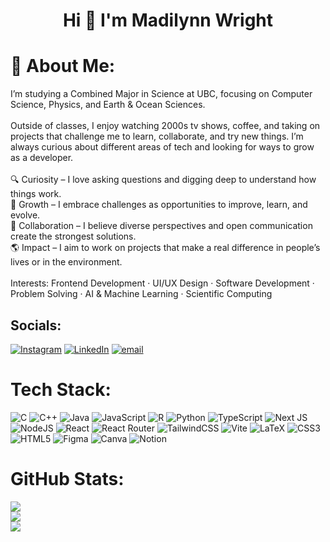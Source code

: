 <h1 align="center"> Hi 👋 I'm Madilynn Wright</h2> 

# 💫 About Me:
I’m studying a Combined Major in Science at UBC, focusing on Computer Science, Physics, and Earth & Ocean Sciences.<br><br>Outside of classes, I enjoy watching 2000s tv shows, coffee, and taking on projects that challenge me to learn, collaborate, and try new things. I’m always curious about different areas of tech and looking for ways to grow as a developer.<br><br>🔍 Curiosity – I love asking questions and digging deep to understand how things work.<br>🌱 Growth – I embrace challenges as opportunities to improve, learn, and evolve.<br>🤝 Collaboration – I believe diverse perspectives and open communication create the strongest solutions.<br>🌎 Impact – I aim to work on projects that make a real difference in people’s lives or in the environment.<br><br>Interests: Frontend Development · UI/UX Design · Software Development · Problem Solving · AI & Machine Learning · Scientific Computing


## Socials:
[![Instagram](https://img.shields.io/badge/Instagram-%23E4405F.svg?logo=Instagram&logoColor=white)](https://instagram.com/iammadswright) [![LinkedIn](https://img.shields.io/badge/LinkedIn-%230077B5.svg?logo=linkedin&logoColor=white)](https://linkedin.com/in/madilynn-wright) [![email](https://img.shields.io/badge/Email-D14836?logo=gmail&logoColor=white)](mailto:madilynnwright@icloud.com) 

# Tech Stack:
![C](https://img.shields.io/badge/c-%2300599C.svg?style=flat&logo=c&logoColor=white) ![C++](https://img.shields.io/badge/c++-%2300599C.svg?style=flat&logo=c%2B%2B&logoColor=white) ![Java](https://img.shields.io/badge/java-%23ED8B00.svg?style=flat&logo=openjdk&logoColor=white) ![JavaScript](https://img.shields.io/badge/javascript-%23323330.svg?style=flat&logo=javascript&logoColor=%23F7DF1E) ![R](https://img.shields.io/badge/r-%23276DC3.svg?style=flat&logo=r&logoColor=white) ![Python](https://img.shields.io/badge/python-3670A0?style=flat&logo=python&logoColor=ffdd54) ![TypeScript](https://img.shields.io/badge/typescript-%23007ACC.svg?style=flat&logo=typescript&logoColor=white) ![Next JS](https://img.shields.io/badge/Next-black?style=flat&logo=next.js&logoColor=white) ![NodeJS](https://img.shields.io/badge/node.js-6DA55F?style=flat&logo=node.js&logoColor=white) ![React](https://img.shields.io/badge/react-%2320232a.svg?style=flat&logo=react&logoColor=%2361DAFB) ![React Router](https://img.shields.io/badge/React_Router-CA4245?style=flat&logo=react-router&logoColor=white) ![TailwindCSS](https://img.shields.io/badge/tailwindcss-%2338B2AC.svg?style=flat&logo=tailwind-css&logoColor=white) ![Vite](https://img.shields.io/badge/vite-%23646CFF.svg?style=flat&logo=vite&logoColor=white) ![LaTeX](https://img.shields.io/badge/latex-%23008080.svg?style=flat&logo=latex&logoColor=white) ![CSS3](https://img.shields.io/badge/css3-%231572B6.svg?style=flat&logo=css3&logoColor=white) ![HTML5](https://img.shields.io/badge/html5-%23E34F26.svg?style=flat&logo=html5&logoColor=white) ![Figma](https://img.shields.io/badge/figma-%23F24E1E.svg?style=flat&logo=figma&logoColor=white) ![Canva](https://img.shields.io/badge/Canva-%2300C4CC.svg?style=flat&logo=Canva&logoColor=white) ![Notion](https://img.shields.io/badge/Notion-%23000000.svg?style=flat&logo=notion&logoColor=white)
# GitHub Stats:
![](https://github-readme-stats.vercel.app/api?username=MaddieWright&theme=dark&hide_border=false&include_all_commits=true&count_private=true)<br/>
![](https://nirzak-streak-stats.vercel.app/?user=MaddieWright&theme=dark&hide_border=false)<br/>
![](https://github-readme-stats.vercel.app/api/top-langs/?username=MaddieWright&theme=dark&hide_border=false&include_all_commits=true&count_private=true&layout=compact)

<!-- Proudly created with GPRM ( https://gprm.itsvg.in ) -->
